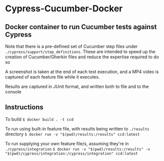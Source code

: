 # Cypress-Cucumber-Docker

## Docker container to run Cucumber tests against Cypress

Note that there is a pre-defined set of Cucumber step files under `./cypress/support/step_definitions`. These are intended to speed up the creation of Cucumber/Gherkin files and reduce the expertise required to do so

A screenshot is taken at the end of each test execution, and a MP4 video is captured of each feature file while it executes.

Results are captured in JUnit format, and written both to file and to the console

## Instructions
To build
`$ docker build . -t ccd`

To run using built-in feature file, with results being written to `./results` directory
`$ docker run -v "$(pwd)/results:/results" ccd:latest`

To run supplying your own feature file/s, assuming they're in `./cypress/integration`
`$ docker run -v "$(pwd)/results:/results" -v "$(pwd)/cypress/integration:/cypress/integration" ccd:latest`










